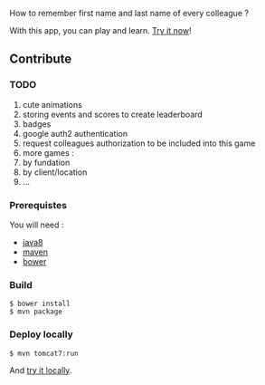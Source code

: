 How to remember first name and last name of every colleague ?

With this app, you can play and learn. [Try it now](http://know-your-colleagues.seblm.eu.cloudbees.net)!

## Contribute

### TODO

 1. cute animations
 2. storing events and scores to create leaderboard
 3. badges
 4. google auth2 authentication
 5. request colleagues authorization to be included into this game
 6. more games :
   1. by fundation
   2. by client/location
   3. ...

### Prerequistes

You will need :
 - [java8](https://jdk8.java.net/download.html)
 - [maven](http://maven.apache.org)
 - [bower](http://bower.io)

### Build

    $ bower install
    $ mvn package

### Deploy locally

    $ mvn tomcat7:run

And [try it locally](http://localhost:8080).
